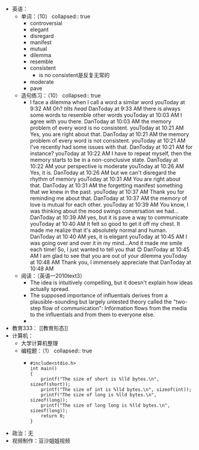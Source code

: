 - 英语：
	- 单词：（10）
	  collapsed:: true
		- controversial
		- elegant
		- disregard
		- manifest
		- mutual
		- dilemma
		- resemble
		- consistent
			- is no consistent是反复无常的
		- moderate
		- pave
	- 造句练习：（10）
	  collapsed:: true
		- I face a dilemma when I call a word a similar word
		  youToday at 9:32 AM
		  Oh? *tilts head*
		  DanToday at 9:33 AM
		  there is always some words to resemble other words
		  youToday at 10:03 AM
		  I agree with you there.
		  DanToday at 10:03 AM
		  the memory problem of every word is no consistent.
		  youToday at 10:21 AM
		  Yes, you are right about that.
		  DanToday at 10:21 AM
		  the memory problem of every word is not consistent.
		  youToday at 10:21 AM
		  I've recently had some issues with that.
		  DanToday at 10:21 AM
		  for instance?
		  youToday at 10:22 AM
		  I have to repeat myself, then the memory starts to be in a non-conclusive state.
		  DanToday at 10:22 AM
		  your perspective is moderate
		  youToday at 10:26 AM
		  Yes, it is.
		  DanToday at 10:26 AM
		  but we can't disregard the rhythm of memory
		  youToday at 10:31 AM
		  You are right about that.
		  DanToday at 10:31 AM
		  the forgetting manifest something that we knew in the past.
		  youToday at 10:37 AM
		  Thank you for reminding me about that.
		  DanToday at 10:37 AM
		  the memory of love is mutual for each other.
		  youToday at 10:39 AM
		  You know, I was thinking about the mood swings conversation we had...
		  DanToday at 10:39 AM
		  yes, but it is pave a way to communicate
		  youToday at 10:40 AM
		  It felt so good to get it off my chest. It made me realize that it's absolutely normal and human.
		  DanToday at 10:40 AM
		  yes, it is elegant
		  youToday at 10:45 AM
		  I was going over and over it in my mind...And it made me smile each time! So, I just wanted to tell you that 😊
		  DanToday at 10:45 AM
		  I am glad to see that you are out of your dilemma
		  youToday at 10:48 AM
		  Thank you, I immensely appreciate that
		  DanToday at 10:48 AM
	- 阅读：（英语一2010text3）
		- The idea is intuitively compelling, but it doesn't explain how ideas actually spread.
		- The supposed importance of influentials derives from a plausible-sounding but largely untested theory called the "two-step flow of communication": Information flows from the media to the influentials and from them to everyone else.
		-
- 教育333： [[教育形态]]
- 计算机：
	- 大学计算机整理
	- 编程题：（1）
	  collapsed:: true
		- ```
		  #include<stdio.h>
		  int main()
		  {
		      printf("The size of short is %lld bytes.\n", sizeof(short));
		      printf("The size of int is %lld bytes.\n", sizeof(int));
		      printf("The size of long is %lld bytes.\n", sizeof(long));
		      printf("The size of long long is %lld bytes.\n", sizeof(long));
		      return 0;
		  }
		  ```
- 政治：无
- 视频制作：豆沙姐姐视频